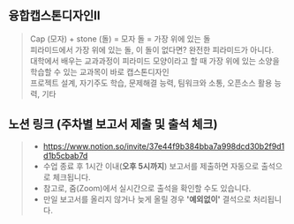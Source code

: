 ## 융합캡스톤디자인II
> Cap (모자) + stone (돌) = 모자 돌 = 가장 위에 있는 돌 </br>
> 피라미드에서 가장 위에 있는 돌, 이 돌이 없다면? 완전한 피라미드가 아니다. </br>
> 대학에서 배우는 교과과정이 피라미드 모양이라고 할 때 가장 위에 있는 소양을 학습할 수 있는 교과목이 바로 캡스톤디자인 </br>
> 프로젝트 설계, 자기주도 학습, 문제해결 능력, 팀워크와 소통, 오픈소스 활용 능력, 기타

## 노션 링크 (주차별 보고서 제출 및 출석 체크) 
> * https://www.notion.so/invite/37e44f9b384bba7a998dcd30b2f9d1d1b5cbab7d </br>
> * 수업 종료 후 1시간 이내(<b>오후 5시까지</b>) 보고서를 제출하면 자동으로 출석으로 체크됩니다. </br>
> * 참고로, 줌(Zoom)에서 실시간으로 출석을 확인할 수도 있습니다. </br>
> * 만일 보고서를 올리지 않거나 늦게 올릴 경우 <b>'예외없이'</b> 결석으로 처리됩니다. </br>
